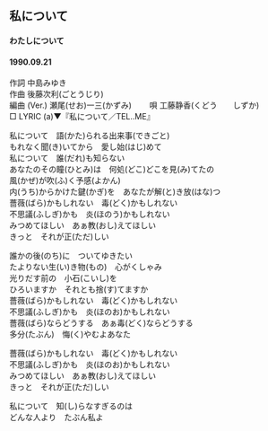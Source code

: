 ## 私について
#### わたしについて
#### 1990.09.21 


作詞     中島みゆき  
作曲      後藤次利(ごとうじり)  
編曲 (Ver.) 瀬尾(せお)一三(かずみ)　　 
唄       工藤静香(くどう　　しずか)   
□ LYRIC (a)▼『私について／TEL‥ME』 　  　
   
   
私について　語(かた)られる出来事(できごと)   
もれなく聞(き)いてから　愛し始(はじ)めて   
私について　誰(だれ)も知らない   
あなたのその瞳(ひとみ)は　何処(どこ)どこを見(み)てたの   
風(かぜ)が吹(ふ)く予感(よかん)   
内(うち)からかけた鍵(かぎ)を　あなたが解(と)き放(はな)つ   
薔薇(ばら)かもしれない　毒(どく)かもしれない   
不思議(ふしぎ)かも　炎(ほのう)かもしれない   
みつめてほしい　あぁ教(おし)えてほしい   
きっと　それが正(ただ)しい   
   
誰かの後(のち)に　ついてゆきたい   
たよりない生(い)き物(もの)　心がくしゃみ   
光りだす前の　小石(こいし)を   
ひろいますか　それとも捨(す)てますか   
薔薇(ばら)かもしれない　毒(どく)かもしれない   
不思議(ふしぎ)かも　炎(ほのお)かもしれない   
薔薇(ばら)ならどうする　あぁ毒(どく)ならどうする   
多分(たぶん)　悔(く)やむよあなた   
   
薔薇(ばら)かもしれない　毒(どく)かもしれない   
不思議(ふしぎ)かも　炎(ほのお)かもしれない   
みつめてほしい　あぁ教(おし)えてほしい   
きっと　それが正(ただ)しい   
   
私について　知(し)らなすぎるのは   
どんな人より　たぶん私よ   